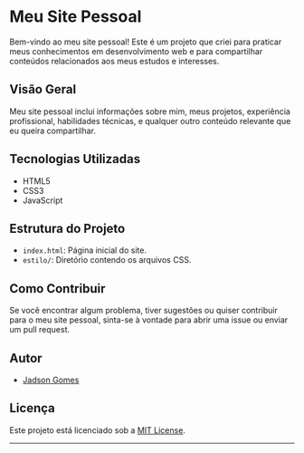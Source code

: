 # Meu Site Pessoal

Bem-vindo ao meu site pessoal! Este é um projeto que criei para praticar meus conhecimentos em desenvolvimento web e para compartilhar conteúdos relacionados aos meus estudos e interesses.

## Visão Geral

Meu site pessoal inclui informações sobre mim, meus projetos, experiência profissional, habilidades técnicas, e qualquer outro conteúdo relevante que eu queira compartilhar.

## Tecnologias Utilizadas

- HTML5
- CSS3
- JavaScript

## Estrutura do Projeto

- `index.html`: Página inicial do site.
- `estilo/`: Diretório contendo os arquivos CSS.

## Como Contribuir

Se você encontrar algum problema, tiver sugestões ou quiser contribuir para o meu site pessoal, sinta-se à vontade para abrir uma issue ou enviar um pull request.

## Autor

- [Jadson Gomes](https://github.com/JadsonGomes)

## Licença

Este projeto está licenciado sob a [MIT License](LICENSE).

---